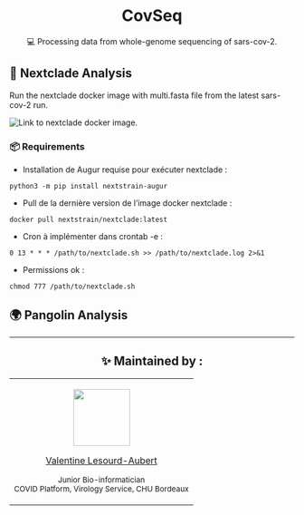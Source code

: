 <h1 id="CovSeq" align="center">
CovSeq 
</h1>

<p id="CovSeq" align="center">
💻 Processing data from whole-genome sequencing of sars-cov-2. 
</p>




## 🐋 Nextclade Analysis

Run the nextclade docker image with multi.fasta file from the latest sars-cov-2 run.

![Link to nextclade docker image.]("https://img.shields.io/docker/v/nextstrain/nextclade?label=%F0%9F%90%8B%20%20%20docker%3Anextclade")
 
### 📦 Requirements
   
- Installation de Augur requise pour exécuter nextclade :

``` python3 -m pip install nextstrain-augur ```

-  Pull de la dernière version de l’image docker nextclade :

``` docker pull nextstrain/nextclade:latest ```

- Cron à implémenter dans crontab -e :

``` 0 13 * * * /path/to/nextclade.sh >> /path/to/nextclade.log 2>&1 ```

- Permissions ok :

``` chmod 777 /path/to/nextclade.sh ```

## 🌍 Pangolin Analysis

---

<h2 id="maintenedby" align="center">
✨ Maintained by :
</h2>

<table align="center">
  <tr>
  <td align="center">
<p align="center">
  <p align="center">
    <a href="https://github.com/valentinelsra"> 
      <img src="https://avatars.githubusercontent.com/valentinelsra" width="100px;" alt=""/>
    </a> 
  </p>
  <p align="center">
    <p align="center">
      <a href="https://github.com/valentinelsra">
      Valentine Lesourd-Aubert
      </a>
    </p>
    <p align="center">
      <small>Junior Bio-informatician</small></br>
      <small>COVID Platform, Virology Service, CHU Bordeaux</small></br>
    </p>
  </p>
  </td>
  </tr>
</table>
